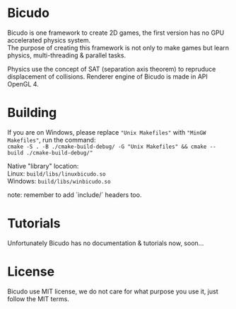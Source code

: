 # Bicudo

Bicudo is one framework to create 2D games, the first version has no GPU accelerated physics system.    
The purpose of creating this framework is not only to make games but learn physics, multi-threading & parallel tasks.

Physics use the concept of SAT (separation axis theorem) to repruduce displacement of collisions.
Renderer engine of Bicudo is made in API OpenGL 4.

# Building

If you are on Windows, please replace `"Unix Makefiles"` with `"MinGW Makefiles"`, run the command:  
`cmake -S . -B ./cmake-build-debug/ -G "Unix Makefiles" && cmake --build ./cmake-build-debug/"`

Native "library" location:  
Linux: `build/libs/linuxbicudo.so`  
Windows: `build/libs/winbicudo.so`

note: remember to add ´include/´ headers too.

# Tutorials

Unfortunately Bicudo has no documentation & tutorials now, soon...

# License

Bicudo use MIT license, we do not care for what purpose you use it, just follow the MIT terms.
